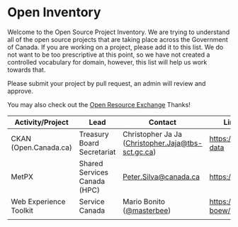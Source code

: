 # Open Inventory

Welcome to the Open Source Project Inventory. We are trying to understand all
of the open source projects that are taking place across the Government of
Canada. If you are working on a project, please add it to this list. We do not
want to be too prescriptive at this point, so we have not created a controlled
vocabulary for domain, however, this list will help us work towards that.

Please submit your project by pull request, an admin will review and approve.

You may also check out the [Open Resource Exchange](https://github.com/canada-ca/ore-ero)
Thanks!

| Activity/Project | Lead|Contact| Link to Resource |Domain|
|------------------|-----|-------|------------------|------|
|CKAN (Open.Canada.ca)|Treasury Board Secretariat| Christopher Ja Ja (Christopher.Jaja@tbs-sct.gc.ca)|https://github.com/open-data | Data Catalogue |
|MetPX | Shared Services Canada (HPC) | Peter.Silva@canada.ca | https://github.com/MetPX | Weather Data Communications |
|Web Experience Toolkit|Service Canada|Mario Bonito ([@masterbee](https://github.com/masterbee))| https://github.com/wet-boew/|Web front-end framework|
|  |  |  |  ||
